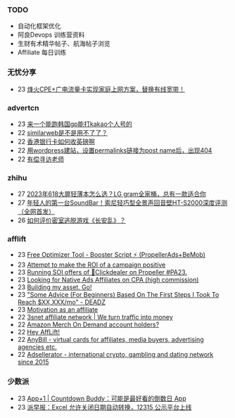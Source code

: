 ### TODO
-  自动化框架优化
-  阿良Devops 训练营资料
-  生财有术精华帖子、航海帖子浏览
-  Affiliate 每日训练

### 无忧分享
<!-- ruyo:START -->
-  23 [烽火CPE+广电流量卡实现家庭上网方案，替换有线宽带！](https://51.ruyo.net/18455.html)<!-- ruyo:END -->

### advertcn
<!-- advertcn:START -->
-  23 [来一个能跑韩国gp能打kakao个人号的](https://www.advertcn.com/forum.php?mod=viewthread&tid=112637)
-  22 [similarweb是不是用不了了？](https://www.advertcn.com/forum.php?mod=viewthread&tid=112636)
-  22 [香港银行卡如何收英磅啊](https://www.advertcn.com/forum.php?mod=viewthread&tid=112633)
-  22 [用wordpress建站，设置permalinks链接为post name后，出现404](https://www.advertcn.com/forum.php?mod=viewthread&tid=112631)
-  22 [有偿寻访老师](https://www.advertcn.com/forum.php?mod=viewthread&tid=112630)<!-- advertcn:END -->

### zhihu
<!-- zhihu:START -->
-  27 [2023年618大屏轻薄本怎么选？LG gram全家桶，总有一款适合你](http://zhuanlan.zhihu.com/p/632641888?utm_campaign=rss&utm_medium=rss&utm_source=rss&utm_content=title)
-  27 [年轻人的第一台SoundBar！索尼轻巧型全景声回音壁HT-S2000深度评测（全网首发）](http://zhuanlan.zhihu.com/p/630990296?utm_campaign=rss&utm_medium=rss&utm_source=rss&utm_content=title)
-  26 [如何评价密室逃脱游戏《长安乱》？](http://www.zhihu.com/question/563950552/answer/3045961312?utm_campaign=rss&utm_medium=rss&utm_source=rss&utm_content=title)<!-- zhihu:END -->

### afflift
<!-- afflift:START -->
-  23 [Free Optimizer Tool - Booster Script ⚡ &lpar;PropellerAds+BeMob&rpar;](https://afflift.com/f/threads/free-optimizer-tool-booster-script-%E2%9A%A1-propellerads-bemob.10601/)
-  23 [Attempt to make the ROI of a campaign positive](https://afflift.com/f/threads/attempt-to-make-the-roi-of-a-campaign-positive.11803/)
-  23 [Running SOI offers of 🎯Clickdealer on Propeller #PA23.](https://afflift.com/f/threads/running-soi-offers-of-%F0%9F%8E%AFclickdealer-on-propeller-pa23.11546/)
-  23 [Looking for Native Ads Affiliates on CPA &lpar;high commission&rpar;](https://afflift.com/f/threads/looking-for-native-ads-affiliates-on-cpa-high-commission.11836/)
-  23 [Building my asset. Go!](https://afflift.com/f/threads/building-my-asset-go.11736/)
-  23 [&quot;Some Advice &lpar;For Beginners&rpar; Based On The First Steps I Took To Reach $XX,XXX/mo&quot; - DEADZ](https://afflift.com/f/threads/some-advice-for-beginners-based-on-the-first-steps-i-took-to-reach-xx-xxx-mo-deadz.2016/)
-  23 [Motivation as an affiliate](https://afflift.com/f/threads/motivation-as-an-affiliate.11835/)
-  22 [3snet affiliate network | We turn traffic into money](https://afflift.com/f/threads/3snet-affiliate-network-we-turn-traffic-into-money.1333/)
-  22 [Amazon Merch On Demand account holders?](https://afflift.com/f/threads/amazon-merch-on-demand-account-holders.11831/)
-  22 [Hey AffLift!](https://afflift.com/f/threads/hey-afflift.11834/)
-  22 [AnyBill - virtual cards for affiliates, media buyers, advertising agencies etc.](https://afflift.com/f/threads/anybill-virtual-cards-for-affiliates-media-buyers-advertising-agencies-etc.11204/)
-  22 [Adsellerator - international crypto, gambling and dating network since 2015](https://afflift.com/f/threads/adsellerator-international-crypto-gambling-and-dating-network-since-2015.6683/)<!-- afflift:END -->

### 少数派
<!-- sspai:START -->
-  23 [App+1 | Countdown Buddy：可能是最好看的倒数日 App](https://sspai.com/post/83729)
-  23 [派早报：Excel 允许关闭日期自动转换，12315 公示平台上线](https://sspai.com/post/83764)<!-- sspai:END -->
